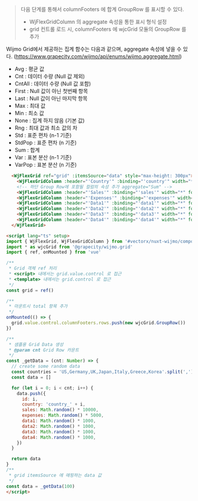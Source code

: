 
> 다음 단계를 통해서 columnFooters 에 합계 GroupRow 를 표시할 수 있다.
> - WjFlexGridColumn 의 aggregate 속성을 통한 표시 형식 설정
> - grid 컨트롤 로드 시, columnFooters 에 wjcGrid 모듈의 GroupRow 를 추가


Wijmo Grid에서 제공하는 집계 함수는 다음과 같으며, aggregate 속성에 넣을 수 있다. (https://www.grapecity.com/wijmo/api/enums/wijmo.aggregate.html)
- Avg : 평균 값
- Cnt : 데이터 수량 (Null 값 제외)
- CntAll : 데이터 수량 (Null 값 포함)
- First : Null 값이 아닌 첫번째 항목
- Last : Null 값이 아닌 마지막 항목
- Max : 최대 값
- Min : 최소 값
- None : 집계 하지 않음 (기본 값)
- Rng : 최대 값과 최소 값의 차
- Std : 표준 편차 (n-1 기준)
- StdPop : 표준 편차 (n 기준)
- Sum : 합계
- Var : 표본 분산 (n-1 기준)
- VarPop : 표본 분산 (n 기준)

```html
  <WjFlexGrid ref="grid" :itemsSource="data" style="max-height: 300px">
    <WjFlexGridColumn :header="'Country'" :binding="'country'" width="*" />
    <!-- 하단 Group Row에 포함될 컬럼의 속성 추가 aggregate="Sum" -->
    <WjFlexGridColumn :header="'Sales'" :binding="'sales'" width="*" format="n2" aggregate="Sum" />
    <WjFlexGridColumn :header="'Expenses'" :binding="'expenses'" width="*" format="n2" aggregate="Sum" />
    <WjFlexGridColumn :header="'Data1'" :binding="'data1'" width="*" format="n2" aggregate="Sum" />
    <WjFlexGridColumn :header="'Data2'" :binding="'data2'" width="*" format="n2" aggregate="Sum" />
    <WjFlexGridColumn :header="'Data3'" :binding="'data3'" width="*" format="n2" aggregate="Sum" />
    <WjFlexGridColumn :header="'Data4'" :binding="'data4'" width="*" format="n2" aggregate="Sum" />
  </WjFlexGrid>

<script lang="ts" setup>
import { WjFlexGrid, WjFlexGridColumn } from '#vectorx/nuxt-wijmo/components'
import * as wjcGrid from '@grapecity/wijmo.grid'
import { ref, onMounted } from 'vue'

/**
 * Grid 객체 ref 처리
 * <script> 내에서는 grid.value.control 로 접근
 * <template> 내에서는 grid.control 로 접근
 */
const grid = ref()

/**
 * 마운트시 total 항목 추가
 */
onMounted(() => {
  grid.value.control.columnFooters.rows.push(new wjcGrid.GroupRow())
})

/**
 * 샘플용 Grid Data 생성
 * @param cnt Grid Row 카운트
 */
const _getData = (cnt: Number) => {
  // create some random data
  const countries = 'US,Germany,UK,Japan,Italy,Greece,Korea'.split(',')
  const data = []

  for (let i = 0; i < cnt; i++) {
    data.push({
      id: i,
      country: 'country_' + i,
      sales: Math.random() * 10000,
      expenses: Math.random() * 5000,
      data1: Math.random() * 1000,
      data2: Math.random() * 1000,
      data3: Math.random() * 1000,
      data4: Math.random() * 1000,
    })
  }

  return data
}
/**
 * grid itemsSource 에 매핑하는 data 값
 */
const data = _getData(100)
</script>
```
